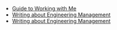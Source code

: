 * [Guide to Working with Me](writing/user-guide.md)
* [Writing about Engineering Management](writing/eng-management)
* [Writing about Engineering Management](writing/book-reviews)
